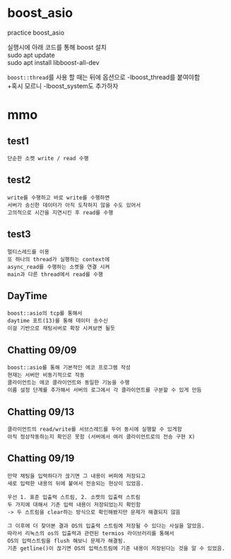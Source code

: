 # boost_asio
practice boost_asio

실행시에 아래 코드를 통해 boost 설치   
sudo apt update   
sudo apt install libboost-all-dev   

`boost::thread`를 사용 할 때는
뒤에 옵션으로 -lboost_thread를 붙여야함   
 +혹시 모르니 -lboost_system도 추가하자

# mmo   
## test1
    단순한 소켓 write / read 수행   
## test2
    write를 수행하고 바로 write를 수행하면   
    서버가 송신한 데이터가 아직 도착하지 않을 수도 있어서
    고의적으로 시간을 지연시킨 후 read를 수행
## test3
    멀티스레드를 이용
    또 하나의 thread가 실행하는 context에 
    async_read를 수행하는 소켓을 연결 시켜
    main과 다른 thread에서 read를 수행
## DayTime
    boost::asio의 tcp를 통해서 
    daytime 포트(13)를 통해 데이터 송수신
    이걸 기반으로 채팅서버로 확장 시켜보면 될듯
## Chatting 09/09
    boost::asio를 통해 기본적인 에코 프로그램 작성
    현재는 서버만 비동기적으로 작동
    클라이언트는 에코 클라이언트와 동일한 기능을 수행
    이름 설정 단계를 추가해서 서버의 로그에서 각 클라이언트를 구분할 수 있게 만듬
## Chatting 09/13
    클라이언트의 read/write를 서브스레드를 두어 동시에 실행할 수 있게함
    아직 정상작동하는지 확인은 못함 (서버에서 여러 클라이언트로의 전송 구현 X)
## Chatting 09/19
    만약 채팅을 입력하다가 끊기면 그 내용이 버퍼에 저장되고
    새로 입력한 내용의 뒤에 붙여서 전송되는 현상이 있었음.   

    우선 1. 표준 입출력 스트림, 2. 소켓의 입출력 스트림 
    두 가지에 대해서 기존 입력 내용이 저장되었는지 확인함
    -> 두 스트림을 clear하는 방식으로 확인해봤지만 문제가 해결되지 않음   
    
    그 이후에 더 찾아본 결과 OS의 입출력 스트림에 저장될 수 있다는 사실을 알았음.
    따라서 리눅스의 os의 입출력과 관련된 termios 라이브러리를 통해서
    OS의 입력스트림을 flush 해보니 문제가 해결됨.
    기존 getline()이 끊기면 OS의 입력스트림에 기존 내용이 저장된다는 것을 알 수 있었음.

